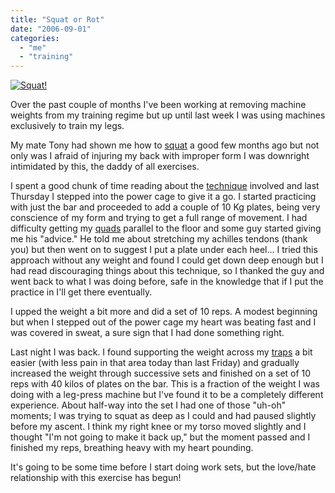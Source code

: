 ```yaml
---
title: "Squat or Rot"
date: "2006-09-01"
categories: 
  - "me"
  - "training"
---
```


[![Squat!](/wp-content/uploads/2006/09/bbsquat.gif "Squat!")](http://exrx.net/WeightExercises/Quadriceps/BBSquat.html)

Over the past couple of months I've been working at removing machine weights from my training regime but up until last week I was using machines exclusively to train my legs.

My mate Tony had shown me how to [squat](http://en.wikipedia.org/wiki/Squat_%28exercise%29) a good few months ago but not only was I afraid of injuring my back with improper form I was downright intimidated by this, the daddy of all exercises.

I spent a good chunk of time reading about the [technique](http://www.amazon.co.uk/dp/9963616097/?tag=sickbiscuitco-21) involved and last Thursday I stepped into the power cage to give it a go. I started practicing with just the bar and proceeded to add a couple of 10 Kg plates, being very conscience of my form and trying to get a full range of movement. I had difficulty getting my [quads](http://exrx.net/Muscles/Quadriceps.html) parallel to the floor and some guy started giving me his "advice." He told me about stretching my achilles tendons (thank you) but then went on to suggest I put a plate under each heel... I tried this approach without any weight and found I could get down deep enough but I had read discouraging things about this technique, so I thanked the guy and went back to what I was doing before, safe in the knowledge that if I put the practice in I'll get there eventually.

I upped the weight a bit more and did a set of 10 reps. A modest beginning but when I stepped out of the power cage my heart was beating fast and I was covered in sweat, a sure sign that I had done something right.

Last night I was back. I found supporting the weight across my [traps](http://en.wikipedia.org/wiki/Trapezius) a bit easier (with less pain in that area today than last Friday) and gradually increased the weight through successive sets and finished on a set of 10 reps with 40 kilos of plates on the bar. This is a fraction of the weight I was doing with a leg-press machine but I've found it to be a completely different experience. About half-way into the set I had one of those "uh-oh" moments; I was trying to squat as deep as I could and had paused slightly before my ascent. I think my right knee or my torso moved slightly and I thought "I'm not going to make it back up," but the moment passed and I finished my reps, breathing heavy with my heart pounding.

It's going to be some time before I start doing work sets, but the love/hate relationship with this exercise has begun!

